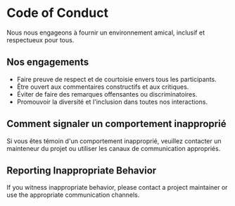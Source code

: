 # Code of Conduct

Nous nous engageons à fournir un environnement amical, inclusif et respectueux pour tous.

## Nos engagements
- Faire preuve de respect et de courtoisie envers tous les participants.
- Être ouvert aux commentaires constructifs et aux critiques.
- Éviter de faire des remarques offensantes ou discriminatoires.
- Promouvoir la diversité et l'inclusion dans toutes nos interactions.

## Comment signaler un comportement inapproprié
Si vous êtes témoin d'un comportement inapproprié, veuillez contacter un mainteneur du projet ou utiliser les canaux de communication appropriés.

## Reporting Inappropriate Behavior
If you witness inappropriate behavior, please contact a project maintainer or use the appropriate communication channels.